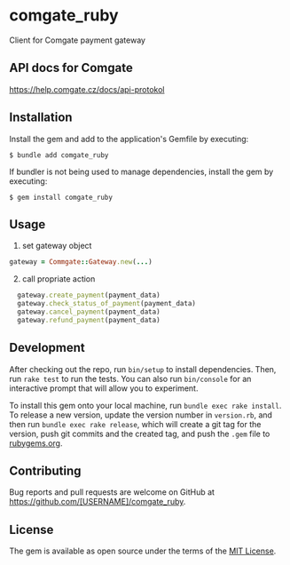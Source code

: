 # comgate_ruby
Client for Comgate payment gateway

## API docs for Comgate
https://help.comgate.cz/docs/api-protokol

## Installation

Install the gem and add to the application's Gemfile by executing:

    $ bundle add comgate_ruby

If bundler is not being used to manage dependencies, install the gem by executing:

    $ gem install comgate_ruby

## Usage
1) set gateway object

```ruby
gateway = Commgate::Gateway.new(...)
```
2) call propriate action
```ruby
  gateway.create_payment(payment_data)
  gateway.check_status_of_payment(payment_data)
  gateway.cancel_payment(payment_data)
  gateway.refund_payment(payment_data)
```


## Development

After checking out the repo, run `bin/setup` to install dependencies. Then, run `rake test` to run the tests. You can also run `bin/console` for an interactive prompt that will allow you to experiment.

To install this gem onto your local machine, run `bundle exec rake install`. To release a new version, update the version number in `version.rb`, and then run `bundle exec rake release`, which will create a git tag for the version, push git commits and the created tag, and push the `.gem` file to [rubygems.org](https://rubygems.org).

## Contributing

Bug reports and pull requests are welcome on GitHub at https://github.com/[USERNAME]/comgate_ruby.

## License

The gem is available as open source under the terms of the [MIT License](https://opensource.org/licenses/MIT).
